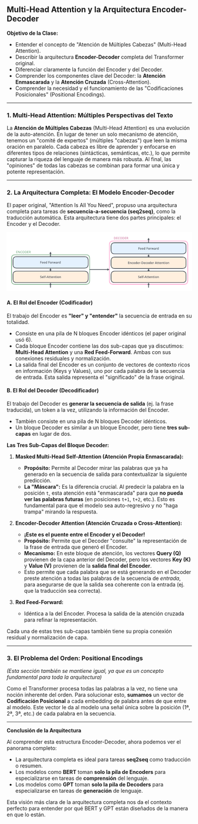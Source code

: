 ## Multi-Head Attention y la Arquitectura Encoder-Decoder

**Objetivo de la Clase:**
* Entender el concepto de "Atención de Múltiples Cabezas" (Multi-Head Attention).
* Describir la arquitectura **Encoder-Decoder** completa del Transformer original.
* Diferenciar claramente la función del Encoder y del Decoder.
* Comprender los componentes clave del Decoder: la **Atención Enmascarada** y la **Atención Cruzada** (Cross-Attention).
* Comprender la necesidad y el funcionamiento de las "Codificaciones Posicionales" (Positional Encodings).

---
### **1. Multi-Head Attention: Múltiples Perspectivas del Texto**

La **Atención de Múltiples Cabezas** (Multi-Head Attention) es una evolución de la auto-atención. En lugar de tener un solo mecanismo de atención, tenemos un "comité de expertos" (múltiples "cabezas") que leen la misma oración en paralelo. Cada cabeza es libre de aprender y enfocarse en diferentes tipos de relaciones (sintácticas, semánticas, etc.), lo que permite capturar la riqueza del lenguaje de manera más robusta. Al final, las "opiniones" de todas las cabezas se combinan para formar una única y potente representación.

---
### **2. La Arquitectura Completa: El Modelo Encoder-Decoder**
El paper original, "Attention Is All You Need", propuso una arquitectura completa para tareas de **secuencia-a-secuencia (seq2seq)**, como la traducción automática. Esta arquitectura tiene dos partes principales: el Encoder y el Decoder.

![Arquietectura encoder-decoder](/imgs/Transformer_decoder.png)

#### **A. El Rol del Encoder (Codificador)**
El trabajo del Encoder es **"leer" y "entender"** la secuencia de entrada en su totalidad.
* Consiste en una pila de N bloques Encoder idénticos (el paper original usó 6).
* Cada bloque Encoder contiene las dos sub-capas que ya discutimos: **Multi-Head Attention** y una **Red Feed-Forward**. Ambas con sus conexiones residuales y normalización.
* La salida final del Encoder es un conjunto de vectores de contexto ricos en información (Keys y Values), uno por cada palabra de la secuencia de entrada. Esta salida representa el "significado" de la frase original.

#### **B. El Rol del Decoder (Decodificador)**
El trabajo del Decoder es **generar la secuencia de salida** (ej. la frase traducida), un token a la vez, utilizando la información del Encoder.
* También consiste en una pila de N bloques Decoder idénticos.
* Un bloque Decoder es similar a un bloque Encoder, pero tiene **tres sub-capas** en lugar de dos.

**Las Tres Sub-Capas del Bloque Decoder:**

1.  **Masked Multi-Head Self-Attention (Atención Propia Enmascarada):**
    * **Propósito:** Permite al Decoder mirar las palabras que ya ha generado en la secuencia de salida para contextualizar la siguiente predicción.
    * **La "Máscara":** Es la diferencia crucial. Al predecir la palabra en la posición `t`, esta atención está "enmascarada" para que **no pueda ver las palabras futuras** (en posiciones `t+1`, `t+2`, etc.). Esto es fundamental para que el modelo sea auto-regresivo y no "haga trampa" mirando la respuesta.

2.  **Encoder-Decoder Attention (Atención Cruzada o Cross-Attention):**
    * **¡Este es el puente entre el Encoder y el Decoder!**
    * **Propósito:** Permite que el Decoder "consulte" la representación de la frase de entrada que generó el Encoder.
    * **Mecanismo:** En este bloque de atención, los vectores **Query (Q)** provienen de la capa anterior del Decoder, pero los vectores **Key (K)** y **Value (V)** provienen de la **salida final del Encoder**.
    * Esto permite que cada palabra que se está generando en el Decoder preste atención a todas las palabras de la secuencia de *entrada*, para asegurarse de que la salida sea coherente con la entrada (ej. que la traducción sea correcta).

3.  **Red Feed-Forward:**
    * Idéntica a la del Encoder. Procesa la salida de la atención cruzada para refinar la representación.

Cada una de estas tres sub-capas también tiene su propia conexión residual y normalización de capa.

---
### **3. El Problema del Orden: Positional Encodings**
*(Esta sección también se mantiene igual, ya que es un concepto fundamental para toda la arquitectura)*

Como el Transformer procesa todas las palabras a la vez, no tiene una noción inherente del orden. Para solucionar esto, **sumamos** un vector de **Codificación Posicional** a cada embedding de palabra antes de que entre al modelo. Este vector le da al modelo una señal única sobre la posición (1ª, 2ª, 3ª, etc.) de cada palabra en la secuencia.

---
**Conclusión de la Arquitectura**

Al comprender esta estructura Encoder-Decoder, ahora podemos ver el panorama completo:
* La arquitectura completa es ideal para tareas **seq2seq** como traducción o resumen.
* Los modelos como **BERT** toman **solo la pila de Encoders** para especializarse en tareas de **comprensión** del lenguaje.
* Los modelos como **GPT** toman **solo la pila de Decoders** para especializarse en tareas de **generación** de lenguaje.

Esta visión más clara de la arquitectura completa nos da el contexto perfecto para entender por qué BERT y GPT están diseñados de la manera en que lo están.
